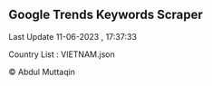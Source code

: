 

## Google Trends Keywords Scraper 
 
Last Update 11-06-2023 , 17:37:33

Country List :
VIETNAM.json



© Abdul Muttaqin 
